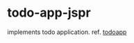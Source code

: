 # todo-app-jspr

implements todo application. ref. [todoapp](https://jsprimer.net/use-case/todoapp/)
